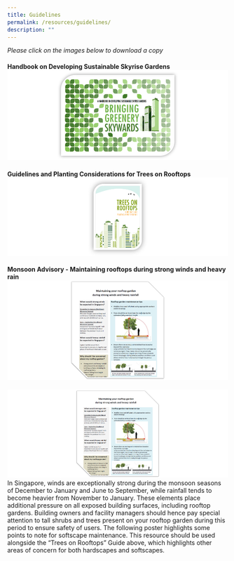 ```yaml
---
title: Guidelines
permalink: /resources/guidelines/
description: ""
---
```

*Please click on the images below to download a copy*
 
#### **Handbook on Developing Sustainable Skyrise Gardens**   [![](/images/Graphics/Skyrise%20Greenery%20Handbook.png)](/files/nparks%20skyrise%20greenery%20handbook_202303.pdf)
 
####  **Guidelines and Planting Considerations for Trees on Rooftops**[![](/images/Icons/trees%20on%20rooftops_border.png)](/files/trees%20on%20rooftops%20-%20guidelines%20and%20planting%20considerations.pdf)

####  **Monsoon Advisory - Maintaining rooftops during strong winds and heavy rain** [![](/images/Graphics/monsoon-advisory-corner-.png)](/files/monsoon%20advisory%20-%20rooftop%20garden%202023.pdf)

[![](/images/Graphics/monsoon-advisory-corner-400.png)](/files/monsoon%20advisory%20-%20rooftop%20garden%202023.pdf)
In Singapore, winds are exceptionally strong during the monsoon seasons of December to January and June to September, while rainfall tends to become heavier from November to January. These elements place additional pressure on all exposed building surfaces, including rooftop gardens. Building owners and facility managers should hence pay special attention to tall shrubs and trees present on your rooftop garden during this period to ensure safety of users. The following poster highlights some points to note for softscape maintenance. This resource should be used alongside the “Trees on  Rooftops” Guide above, which highlights other areas of concern for both hardscapes and softscapes.